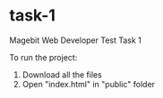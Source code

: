 # task-1
 Magebit Web Developer Test Task 1


To run the project:

1. Download all the files
2. Open "index.html" in "public" folder
